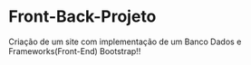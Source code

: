 # Front-Back-Projeto
Criação de um site com implementação de um Banco Dados e Frameworks(Front-End) Bootstrap!!
